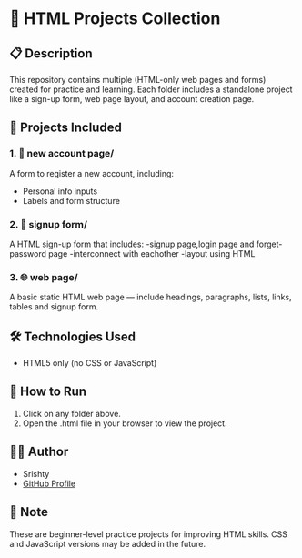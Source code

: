 # 📄 HTML Projects Collection

## 📋 Description
This repository contains multiple (HTML-only web pages and forms) created for practice and learning. Each folder includes a standalone project like a sign-up form, web page layout, and account creation page.

## 📁 Projects Included

### 1. 🧾 new account page/
A form to register a new account, including:
- Personal info inputs
- Labels and form structure

### 2. 🔐 signup form/
A HTML sign-up form that includes:
-signup page,login page and forget-password page
-interconnect with eachother
-layout using HTML

### 3. 🌐 web page/
A basic static HTML web page — include headings, paragraphs, lists, links, tables and signup form.

## 🛠 Technologies Used
- HTML5 only (no CSS or JavaScript)

## 🚀 How to Run
1. Click on any folder above.
2. Open the .html file in your browser to view the project.

## 🙋‍♀ Author
-  Srishty 
- [GitHub Profile](https://github.com/Srishty-cmd)

## 📌 Note
These are beginner-level practice projects for improving HTML skills. CSS and JavaScript versions may be added in the future.
